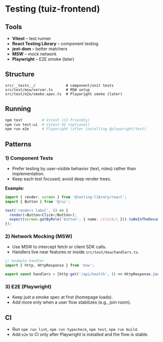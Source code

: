 # Testing (tuiz-frontend)

## Tools

- **Vitest** – test runner
- **React Testing Library** – component testing
- **jest-dom** – better matchers
- **MSW** – mock network
- **Playwright** – E2E smoke (later)

## Structure

```
src/__tests__/              # component/unit tests
src/test/msw/server.ts      # MSW setup
src/test/e2e/smoke.spec.ts  # Playwright smoke (later)
```

## Running

```bash
npm test         # Vitest (CI-friendly)
npm run test:ui  # Vitest UI (optional)
npm run e2e      # Playwright (after installing @playwright/test)
```

## Patterns

### 1) Component Tests

- Prefer testing by user-visible behavior (text, roles) rather than implementation.
- Keep each test focused; avoid deep render trees.

**Example:**

```typescript
import { render, screen } from '@testing-library/react';
import { Button } from '@/ui';

test('renders label', () => {
  render(<Button>Click</Button>);
  expect(screen.getByRole('button', { name: /click/i })).toBeInTheDocument();
});
```

### 2) Network Mocking (MSW)

- Use MSW to intercept fetch or client SDK calls.
- Handlers live near features or inside `src/test/msw/handlers.ts`.

```typescript
// example handler
import { http, HttpResponse } from 'msw';

export const handlers = [http.get('/api/health', () => HttpResponse.json({ ok: true }))];
```

### 3) E2E (Playwright)

- Keep just a smoke spec at first (homepage loads).
- Add more only when a user flow stabilizes (e.g., join room).

## CI

- Run `npm run lint`, `npm run typecheck`, `npm test`, `npm run build`.
- Add `e2e` to CI only after Playwright is installed and the flow is stable.
